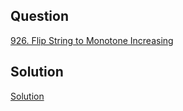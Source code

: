 ## Question
[926. Flip String to Monotone Increasing](https://leetcode.com/problems/flip-string-to-monotone-increasing/)

## Solution
[Solution](https://www.youtube.com/watch?v=LvfuqUx_qw8)